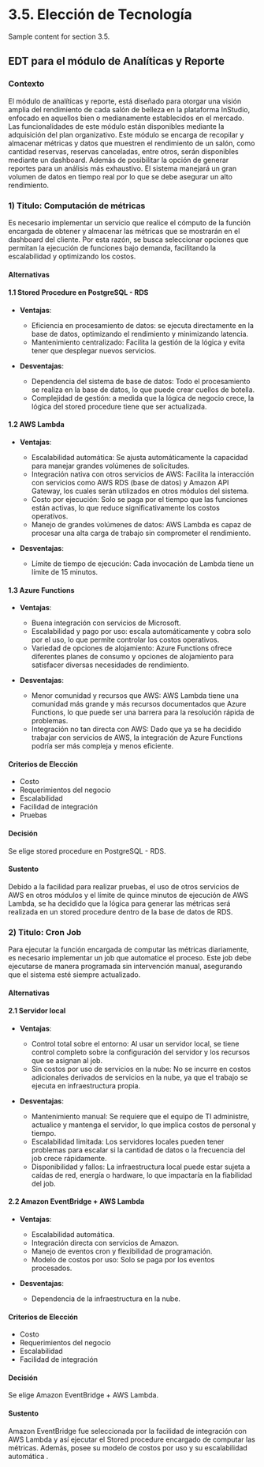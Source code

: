 # 3.5. Elección de Tecnología

Sample content for section 3.5.

## EDT para el módulo de Analíticas y Reporte

### Contexto
El módulo de analíticas y reporte, está diseñado para otorgar una visión amplia del rendimiento de cada salón de belleza en la plataforma InStudio, enfocado en aquellos bien o medianamente establecidos en el mercado. Las funcionalidades de este módulo están disponibles mediante la adquisición del plan organizativo. Este módulo se encarga de recopilar y almacenar métricas y datos que muestren el rendimiento de un salón, como cantidad reservas, reservas canceladas, entre otros, serán disponibles mediante un dashboard. Además de posibilitar la opción de generar reportes para un análisis más exhaustivo. El sistema manejará un gran volumen de datos en tiempo real por lo que se debe asegurar un alto rendimiento.

### 1) Titulo: Computación de métricas
Es necesario implementar un servicio que realice el cómputo de la función encargada de obtener y almacenar las métricas que se mostrarán en el dashboard del cliente. Por esta razón, se busca seleccionar opciones que permitan la ejecución de funciones bajo demanda, facilitando la escalabilidad y optimizando los costos.

#### Alternativas
#### 1.1 Stored Procedure en PostgreSQL - RDS
- **Ventajas**:
  - Eficiencia en procesamiento de datos: se ejecuta directamente en la base de datos, optimizando el rendimiento y minimizando latencia.
  - Mantenimiento centralizado: Facilita la gestión de la lógica y evita tener que desplegar nuevos servicios.

 - **Desventajas**:
   - Dependencia del sistema de base de datos: Todo el procesamiento se realiza en la base de datos, lo que puede crear cuellos de botella.
   - Complejidad de gestión: a medida que la lógica de negocio crece, la lógica del stored procedure tiene que ser actualizada.

#### 1.2 AWS Lambda
- **Ventajas**:
  - Escalabilidad automática: Se ajusta automáticamente la capacidad para manejar grandes volúmenes de solicitudes.
  - Integración nativa con otros servicios de AWS: Facilita la interacción con servicios como AWS RDS (base de datos) y Amazon API Gateway, los cuales serán utilizados en otros módulos del sistema.
  - Costo por ejecución: Solo se paga por el tiempo que las funciones están activas, lo que reduce significativamente los costos operativos.
  - Manejo de grandes volúmenes de datos: AWS Lambda es capaz de procesar una alta carga de trabajo sin comprometer el rendimiento.

- **Desventajas**:
  - Límite de tiempo de ejecución: Cada invocación de Lambda tiene un límite de 15 minutos.

#### 1.3 Azure Functions

- **Ventajas**:
  - Buena integración con servicios de Microsoft.
  - Escalabilidad y pago por uso: escala automáticamente y cobra solo por el uso, lo que permite controlar los costos operativos.
  - Variedad de opciones de alojamiento: Azure Functions ofrece diferentes planes de consumo y opciones de alojamiento para satisfacer diversas necesidades de rendimiento.

- **Desventajas**:
  - Menor comunidad y recursos que AWS: AWS Lambda tiene una comunidad más grande y más recursos documentados que Azure Functions, lo que puede ser una barrera para la resolución rápida de problemas.
  - Integración no tan directa con AWS: Dado que ya se ha decidido trabajar con servicios de AWS, la integración de Azure Functions podría ser más compleja y menos eficiente.

#### Criterios de Elección
- Costo
- Requerimientos del negocio
- Escalabilidad
- Facilidad de integración
- Pruebas

#### Decisión
Se elige stored procedure en PostgreSQL - RDS.

#### Sustento
Debido a la facilidad para realizar pruebas, el uso de otros servicios de AWS en otros módulos y el límite de quince minutos de ejecución de AWS Lambda, se ha decidido que la lógica para generar las métricas será realizada en un stored procedure dentro de la base de datos de RDS.

### 2) Titulo: Cron Job
Para ejecutar la función encargada de computar las métricas diariamente, es necesario implementar un job que automatice el proceso. Este job debe ejecutarse de manera programada sin intervención manual, asegurando que el sistema esté siempre actualizado.

#### Alternativas
#### 2.1 Servidor local
- **Ventajas**:
  - Control total sobre el entorno: Al usar un servidor local, se tiene control completo sobre la configuración del servidor y los recursos que se asignan al job.
  - Sin costos por uso de servicios en la nube: No se incurre en costos adicionales derivados de servicios en la nube, ya que el trabajo se ejecuta en infraestructura propia.

 - **Desventajas**:
   - Mantenimiento manual: Se requiere que el equipo de TI administre, actualice y mantenga el servidor, lo que implica costos de personal y tiempo.
   - Escalabilidad limitada: Los servidores locales pueden tener problemas para escalar si la cantidad de datos o la frecuencia del job crece rápidamente.
   - Disponibilidad y fallos: La infraestructura local puede estar sujeta a caídas de red, energía o hardware, lo que impactaría en la fiabilidad del job.
#### 2.2 Amazon EventBridge + AWS Lambda
- **Ventajas**:
  - Escalabilidad automática.
  - Integración directa con servicios de Amazon.
  - Manejo de eventos cron y flexibilidad de programación.
  - Modelo de costos por uso: Solo se paga por los eventos procesados.

- **Desventajas**:
  - Dependencia de la infraestructura en la nube.

#### Criterios de Elección
- Costo
- Requerimientos del negocio
- Escalabilidad
- Facilidad de integración

#### Decisión
Se elige Amazon EventBridge + AWS Lambda.

#### Sustento
Amazon EventBridge fue seleccionada por la facilidad de integración con AWS Lambda y así ejecutar el Stored procedure encargado de computar las métricas. Además, posee su modelo de costos por uso y su escalabilidad automática .